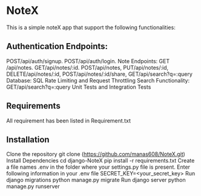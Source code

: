 # NoteX
This is a simple noteX app that support the following  functionalities:

**Authentication Endpoints:**
------------------------------------------------------------------------------------------------------------------------------------------------------------------------


POST/api/auth/signup.
POST/api/auth/login.
Note Endpoints: GET /api/notes.
GET/api/notes/:id.
POST/api/notes, 
PUT/api/notes/:id,
DELETE/api/notes/:id, POST/api/notes/:id/share, GET/api/search?q=:query
Database: SQL
Rate Limiting and Request Throttling
Search Functionality: GET/api/search?q=:query
Unit Tests and Integration Tests

**Requirements**
--------------------------------------------------------------------------------------------------------------------------------------------------------------------------
All requirement has been listed in Requirement.txt


**Installation**
---------------------------------------------------------------------------------------------------------------------------------------------------------------------------
Clone the repository
git clone (https://github.com/manas608/NoteX.git)
Install Dependencies
cd django-NoteX
pip install -r requirements.txt
Create a file names .env in the folder where your settings.py file is present. Enter following information in your .env file
SECRET_KEY=<your_secret_key>
Run django migrations
python manage.py migrate
Run django server
python manage.py runserver

